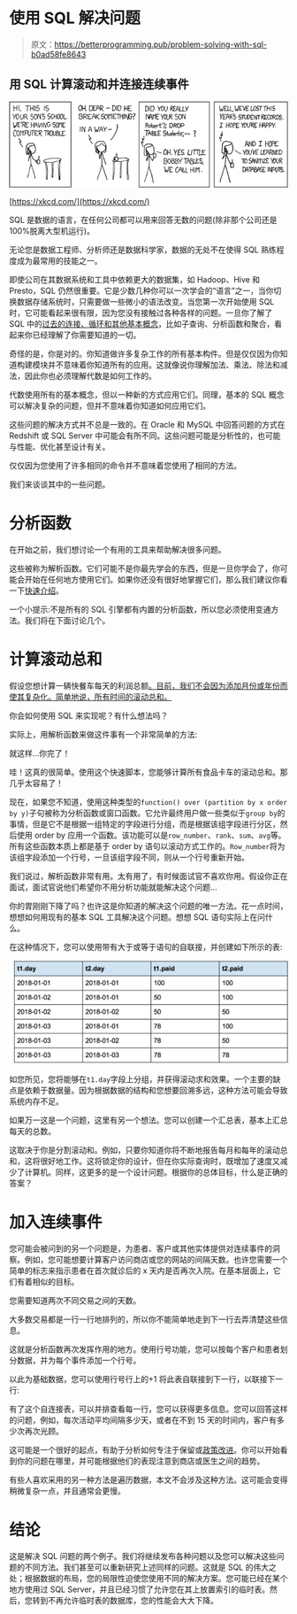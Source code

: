 # 使用 SQL 解决问题

> 原文：<https://betterprogramming.pub/problem-solving-with-sql-b0ad58fe8643>

## 用 SQL 计算滚动和并连接连续事件

![](img/c610bdf2bc01e2926cae3b17b5e7dcfc.png)

[https://xkcd.com/](https://xkcd.com/)

SQL 是数据的语言，在任何公司都可以用来回答无数的问题(除非那个公司还是 100%脱离大型机运行)。

无论您是数据工程师、分析师还是数据科学家，数据的无处不在使得 SQL 熟练程度成为最常用的技能之一。

即使公司在其数据系统和工具中依赖更大的数据集，如 Hadoop、Hive 和 Presto，SQL 仍然很重要。它是少数几种你可以一次学会的“语言”之一，当你切换数据存储系统时，只需要做一些微小的语法改变。当您第一次开始使用 SQL 时，它可能看起来很有限，因为您没有接触过各种各样的问题。一旦你了解了 SQL 中的[过去的连接、循环和其他基本概念](https://www.codecademy.com/articles/sql-commands)，比如子查询、分析函数和聚合，看起来你已经理解了你需要知道的一切。

奇怪的是，你是对的。你知道做许多复杂工作的所有基本构件。但是仅仅因为你知道构建模块并不意味着你知道所有的应用。这就像说你理解加法、乘法、除法和减法，因此你也必须理解代数是如何工作的。

代数使用所有的基本概念，但以一种新的方式应用它们。同理，基本的 SQL 概念可以解决复杂的问题，但并不意味着你知道如何应用它们。

这些问题的解决方式并不总是一致的。在 Oracle 和 MySQL 中回答问题的方式在 Redshift 或 SQL Server 中可能会有所不同。这些问题可能是分析性的，也可能与性能、优化甚至设计有关。

仅仅因为您使用了许多相同的命令并不意味着您使用了相同的方法。

我们来谈谈其中的一些问题。

# 分析函数

在开始之前，我们想讨论一个有用的工具来帮助解决很多问题。

这些被称为解析函数。它们可能不是你最先学会的东西，但是一旦你学会了，你可能会开始在任何地方使用它们。如果你还没有很好地掌握它们，那么我们建议你看一下[快速介绍](https://docs.microsoft.com/en-us/sql/t-sql/functions/analytic-functions-transact-sql?view=sql-server-2017)。

一个小提示:不是所有的 SQL 引擎都有内置的分析函数，所以您必须使用变通方法。我们将在下面讨论几个。

# 计算滚动总和

假设您想计算一辆快餐车每天的利润总额[。目前，我们不会因为添加月份或年份而使其复杂化。简单地说，所有时间的滚动总和。](https://en.wikipedia.org/wiki/Running_total)

你会如何使用 SQL 来实现呢？有什么想法吗？

实际上，用解析函数来做这件事有一个非常简单的方法:

就这样…你完了！

哇！这真的很简单。使用这个快速脚本，您能够计算所有食品卡车的滚动总和。那几乎太容易了！

现在，如果您不知道，使用这种类型的`function() over (partition by x order by y)`子句被称为分析函数或窗口函数。它允许最终用户做一些类似于`group by`的事情，但是它不是根据一组特定的字段进行分组，而是根据该组字段进行分区，然后使用 order by 应用一个函数。该功能可以是`row_number`、`rank`、`sum`、`avg`等。所有这些函数本质上都是基于 order by 语句以滚动方式工作的。`Row_number`将为该组字段添加一个行号，一旦该组字段不同，则从一个行号重新开始。

我们说过，解析函数非常有用。太有用了，有时候面试官不喜欢你用。假设你正在面试，面试官说他们希望你不用分析功能就能解决这个问题…

你的胃刚刚下降了吗？也许这是你知道的解决这个问题的唯一方法。花一点时间，想想如何用现有的基本 SQL 工具解决这个问题。想想 SQL 语句实际上在问什么。

在这种情况下，您可以使用带有大于或等于语句的自联接，并创建如下所示的表:

![](img/d61aec3ccebd1168451162a79cdca247.png)

如您所见，您将能够在`t1.day`字段上分组，并获得滚动求和效果。一个主要的缺点是依赖于数据量。因为根据数据的结构和您想要回溯多远，这种方法可能会导致系统内存不足。

如果万一这是一个问题，这里有另一个想法。您可以创建一个汇总表，基本上汇总每天的总数。

这取决于你是分割滚动和。例如，只要你知道你将不断地报告每月和每年的滚动总和，这将很好地工作。这将锁定你的设计，但在你实际查询时，既增加了速度又减少了计算机。同样，这更多的是一个设计问题。根据你的总体目标，什么是正确的答案？

# 加入连续事件

您可能会被问到的另一个问题是，为患者、客户或其他实体提供对连续事件的洞察。例如，您可能想要计算客户访问商店或您的网站的间隔天数。也许您需要一个简单的标志来指示患者在首次就诊后的 x 天内是否再次入院。在基本层面上，它们有着相似的目标。

您需要知道两次不同交易之间的天数。

大多数交易都是一行一行地排列的，所以你不能简单地走到下一行去弄清楚这些信息。

这就是分析函数再次发挥作用的地方。使用行号功能，您可以按每个客户和患者划分数据，并为每个事件添加一个行号。

以此为基础数据，您可以使用行号行上的+1 将此表自联接到下一行，以联接下一行:

有了这个自连接表，可以并排查看每一行，您可以获得更多信息。您可以回答这样的问题，例如，每次活动平均间隔多少天，或者在不到 15 天的时间内，客户有多少次再次光顾。

这可能是一个很好的起点，有助于分析如何专注于保留或[政策改进](http://www.acheronanalytics.com/healthcare-policyprogram-roi-engine.html)。你可以开始看到你的问题在哪里，并可能根据他们的表现注意到商店或医生之间的趋势。

有些人喜欢采用的另一种方法是遍历数据，本文不会涉及这种方法。这可能会变得稍微复杂一点，并且通常会更慢。

# 结论

这是解决 SQL 问题的两个例子。我们将继续发布各种问题以及您可以解决这些问题的不同方法。我们甚至可以重新研究上述同样的问题。这就是 SQL 的伟大之处；根据数据的布局，您的局限性迫使您使用不同的解决方案。您可能已经在某个地方使用过 SQL Server，并且已经习惯了允许您在其上放置索引的临时表。然后，您转到不再允许临时表的数据库，您的性能会大大下降。